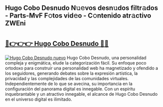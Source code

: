 ## Hugo Cobo Desnudo N𝚞𝚎vos desn𝚞dos filtr𝚊dos - Parts-MvF F𝚘tos vid𝚎o - C𝚘ntenido atr𝚊ctivo ZWEni

# <h2><a href="http://mb2ecxx.tromn.icu/?c=Hugo+Cobo+Desnudo">🔗👉👉👉 Hugo Cobo Desnudo 🔗🔗</a></h2>

[![Hugo Cobo Desnudo nuevo](https://i.imgur.com/pEAQMta.gif)](http://mb2ecxx.tromn.icu/?c=Hugo+Cobo+Desnudo)
Hugo Cobo Desnudo, una personalidad compleja y enigmática, elude la categorización fácil. Su enfoque poco ortodoxo para construir una personalidad web ha magnetizado y ofendido a los seguidores, generando debates sobre la expresión artística, la privacidad y las complejidades de las comunidades virtuales. Independientemente de lo que se avecina, su importancia en la configuración del panorama digital es innegable. Con un espíritu inquebrantable y un atractivo innegable, el alcance de Hugo Cobo Desnudo en el universo digital es ilimitado.
